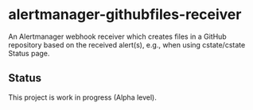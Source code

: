 # alertmanager-githubfiles-receiver

An Alertmanager webhook receiver which creates files in a GitHub repository based on the received alert(s), e.g., when using cstate/cstate Status page.

## Status

This project is work in progress (Alpha level).
